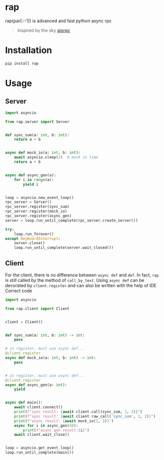 # rap
rap(par[::-1]) is advanced and fast python async rpc

> Inspired by the sky [aiorpc](https://github.com/choleraehyq/aiorpc)
# Installation
```Bash
pip install rap
```

# Usage

## Server
```Python
import asyncio

from rap.server import Server


def sync_sum(a: int, b: int):
    return a + b


async def mock_io(a: int, b: int):
    await asyncio.sleep(1)  # mock io time
    return a + b


async def async_gen(a):
    for i in range(a):
        yield i


loop = asyncio.new_event_loop()
rpc_server = Server()
rpc_server.register(sync_sum)
rpc_server.register(mock_io)
rpc_server.register(async_gen)
server = loop.run_until_complete(rpc_server.create_server())

try:
    loop.run_forever()
except KeyboardInterrupt:
    server.close()
    loop.run_until_complete(server.wait_closed())
```

## Client
For the client, there is no difference between `async def` and `def`. In fact, `rap` is still called by the method of `call_by_text`. Using `async def` can be decorated by `client.register` and can also be written with the help of IDE Correct code
```Python
import asyncio

from rap.client import Client


client = Client()


def sync_sum(a: int, b: int) -> int:
    pass

# in register, must use async def...
@client.register
async def mock_io(a: int, b: int) -> int:
    pass


# in register, must use async def...
@client.register
async def async_gen(a: int):
    yield


async def main():
    await client.connect()
    print(f"sync result: {await client.call(sync_sum, 1, 2)}")
    print(f"sync result: {await client.raw_call('sync_sum', 1, 2)}")
    print(f"async result: {await mock_io(1, 3)}")
    async for i in async_gen(10):
        print(f"async gen result:{i}")
    await client.wait_close()


loop = asyncio.get_event_loop()
loop.run_until_complete(main())
```